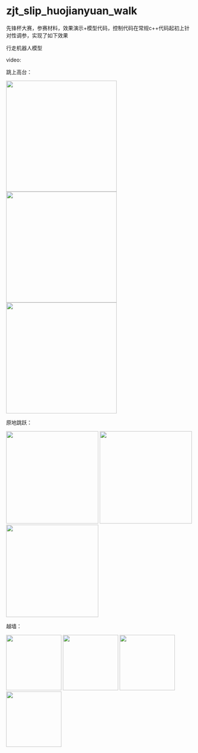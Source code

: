 # zjt_slip_huojianyuan_walk
先锋杯大赛，参赛材料，效果演示+模型代码，控制代码在常规c++代码起初上针对性调参，实现了如下效果


行走机器人模型


video:


跳上高台：


<img src="https://github.com/user-attachments/assets/1e933b3e-f667-43cf-8728-3987efe5c271" width="300px" />

<img src="https://github.com/user-attachments/assets/6267f017-1fde-4d54-953e-dceddeaadb2b" width="300px" />

<img src="https://github.com/user-attachments/assets/02227d5f-5d28-437d-9120-b0fd03c7908c" width="300px" />

原地跳跃：

<img src="https://github.com/user-attachments/assets/50ed8511-3ece-40e8-9a6c-861946e3d512" height="250px" />

<img src="https://github.com/user-attachments/assets/905a5323-59a1-43e8-9fc4-d3dac0b4b282" height="250px" />

<img src="https://github.com/user-attachments/assets/ff575b2b-6b52-4079-8d02-81bf60580b18" height="250px" />

越墙：

<img src="https://github.com/user-attachments/assets/2ecd8be5-4d26-4a5a-bd1e-1effee99a486" height="150px" />

<img src="https://github.com/user-attachments/assets/5384332c-cd7b-4a38-bb04-c94ad4b2e8eb" height="150px" />

<img src="https://github.com/user-attachments/assets/4f8a2333-158b-4105-a869-fb872998334f" height="150px" />

<img src="https://github.com/user-attachments/assets/cbe517b9-4d5f-41fd-8c19-61f46ec9722f" height="150px" />

